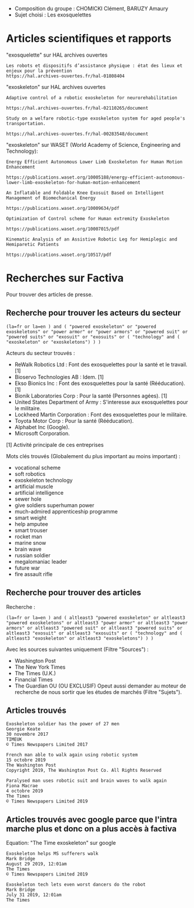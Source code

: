 * Composition du groupe : CHOMICKI Clément, BARUZY Amaury
* Sujet choisi : Les exosquelettes



# Articles scientifiques et rapports


"exosquelette" sur HAL archives ouvertes

    Les robots et dispositifs d’assistance physique : état des lieux et enjeux pour la prévention
    https://hal.archives-ouvertes.fr/hal-01808404

"exoskeleton" sur HAL archives ouvertes

    Adaptive control of a robotic exoskeleton for neurorehabilitation

    https://hal.archives-ouvertes.fr/hal-02110265/document

    Study on a welfare robotic-type exoskeleton system for aged people's transportation.

    https://hal.archives-ouvertes.fr/hal-00283548/document

"exoskeleton" sur WASET (World Academy of Science, Engineering and Technology):

    Energy Efficient Autonomous Lower Limb Exoskeleton for Human Motion Enhancement

    https://publications.waset.org/10005188/energy-efficient-autonomous-lower-limb-exoskeleton-for-human-motion-enhancement

    An Inflatable and Foldable Knee Exosuit Based on Intelligent Management of Biomechanical Energy

    https://publications.waset.org/10009634/pdf

    Optimization of Control scheme for Human extremity Exoskeleton

    https://publications.waset.org/10007015/pdf

    Kinematic Analysis of an Assistive Robotic Leg for Hemiplegic and Hemiparetic Patients

    https://publications.waset.org/10517/pdf
    

# Recherches sur Factiva
Pour trouver des articles de presse.

## Recherche pour trouver les acteurs du secteur

```
(la=fr or la=en ) and ( "powered exoskeleton" or "powered exoskeletons" or "power armor" or "power armors" or "powered suit" or "powered suits" or "exosuit" or "exosuits" or ( "technology" and ( "exoskeleton" or "exoskeletons") ) )
```

Acteurs du secteur trouvés :
* ReWalk Robotics Ltd : Font des exosquelettes pour la santé et le travail. [1]
* Bioservo Technologies AB : Idem. [1]
* Ekso Bionics Inc : Font des exosquelettes pour la santé (Rééducation). [1]
* Bionik Laboratories Corp : Pour la santé (Personnes agées). [1]
* United States Department of Army : S'interesse aux exosquelettes pour le militaire.
* Lockheed Martin Corporation : Font des exosquelettes pour le militaire.
* Toyota Motor Corp : Pour la santé (Rééducation).
* Alphabet Inc (Google).
* Microsoft Corporation.

[1] Activité principale de ces entreprises


Mots clés trouvés (Globalement du plus important au moins important) :
* vocational scheme
* soft robotics
* exoskeleton technology
* artificial muscle
* artificial intelligence
* sewer hole
* give soldiers superhuman power
* much-admired apprenticeship programme
* smart weight
* help amputee
* smart trouser
* rocket man
* marine snow
* brain wave
* russian soldier
* megalomaniac leader
* future war
* fire assault rifle

## Recherche pour trouver des articles

Recherche :
```
(la=fr or la=en ) and ( altleast3 "powered exoskeleton" or altleast3 "powered exoskeletons" or altleast3 "power armor" or altleast3 "power armors" or altleast3 "powered suit" or altleast3 "powered suits" or altleast3 "exosuit" or altleast3 "exosuits" or ( "technology" and ( altleast3 "exoskeleton" or altleast3 "exoskeletons") ) )
```

Avec les sources suivantes uniquement (Filtre "Sources") :
* Washington Post
* The New York Times
* The Times (U.K.)
* Financial Times
* The Guardian
OU (OU EXCLUSIF)
Opeut aussi demander au moteur de recherche de nous sortir que les études de marchés (Filtre "Sujets").

## Articles trouvés

```
Exoskeleton soldier has the power of 27 men
Georgie Keate
30 novembre 2017
TIMEUK
© Times Newspapers Limited 2017
```

```
French man able to walk again using robotic system
15 octobre 2019
The Washington Post
Copyright 2019, The Washington Post Co. All Rights Reserved 
```

```
Paralysed man uses robotic suit and brain waves to walk again
Fiona Macrae
4 octobre 2019
The Times
© Times Newspapers Limited 2019 
```

## Articles trouvés avec google parce que l'intra marche plus et donc on a plus accès à factiva


Equation: "The Time exoskeleton" sur google



```
Exoskeleton helps MS sufferers walk
Mark Bridge
August 29 2019, 12:01am
The Times
© Times Newspapers Limited 2019 
```

```
Exoskeleton tech lets even worst dancers do the robot
Mark Bridge
July 31 2019, 12:01am
The Times
```

